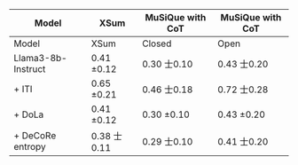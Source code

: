 | Model | XSum | MuSiQue with CoT | MuSiQue with CoT |
| --- | --- | --- | --- |
| Model | XSum | Closed | Open |
| Llama3-8b-Instruct | 0.41 ±0.12 | 0.30 士0.10 | 0.43 士0.20 |
| + ITI | 0.65 ±0.21 | 0.46 士0.18 | 0.72 士0.28 |
| + DoLa | 0.41 ±0.12 | 0.30 ±0.10 | 0.43 ±0.20 |
| + DeCoRe entropy | 0.38 士0.11 | 0.29 士0.10 | 0.41 士0.20 |
